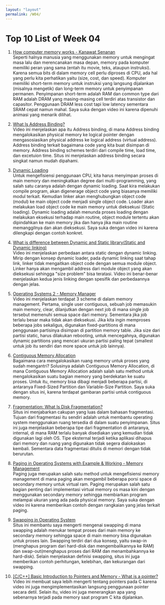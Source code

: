 ```yaml
---
layout: "layout"
permalink: /W04/
---
```


# Top 10 List of Week 04

1. [How computer memory works - Kanawat Senanan](https://www.youtube.com/watch?v=p3q5zWCw8J4)<br>
Seperti halnya manusia yang menggunakan memory untuk mengingat masa lalu dan merencanakan masa depan, memory pada komputer memiliki peran yang sama (entah itu movie, teks, ataupun instruksi). Karena semua bits di dalam memory cell perlu diproses di CPU, ada hal yang perlu kita perhatikan yaitu (size, cost, dan speed). Komputer memiliki short-term memory untuk instruksi yang langsung dijalankan (misalnya mengetik) dan long-term memory untuk penyimpanan permanen. Penyimpanan short-term adalah RAM dan common type dari RAM adalah DRAM yang masing-masing cell terdiri atas transistor dan capasitor. Penggunaan DRAM less cost tapi low latency sementara SRAM cepat namun mahal. Saya suka dengan video ini karena dipenuhi animasi yang menarik dilihat. 

2. [What Is Address Binding?](https://www.techwalla.com/articles/what-is-address-binding)<br>
Video ini menjelaskan apa itu Address binding, di mana Address binding mengalokasikan physical memory ke logical pointer dengan mengasosiasikan physical address ke logical address (virtual address). Address binding terkait bagaimana code yang kita buat disimpan di memory. Address binding schemes terdiri dari compile time, load time, dan excetuion time. Situs ini menjelaskan address binding secara singkat namun mudah dipahami. 

3. [Dynamic Loading](https://www.youtube.com/watch?v=qfGql6sGlZg)<br>
Untuk mengefisiensi penggunaan CPU, kita harus menyimpan proses di main memory dan meningkatkan degree dari multi-programming, yang salah satu caranya adalah dengan dynamic loading. Saat kira melakukan compile program, akan digenerage object code yang biasanya memiliki modul terkait. Kemudian linker akan menghubungkan object code (modul) ke main object code menjadi single object code. Loader akan melakukan load object code ke main memory untuk dieksekusi (Static loading). Dynamic loading adalah menunda proses loading dengan melakukan eksekusi terhadap main routine, object module tertentu akan dipindahkan ke main memory jika dan hanya jika main routine memanggilnya dan akan dieksekusi. Saya suka dengan video ini karena dilengkapi dengan contoh konkret. 

4. [What is difference between Dynamic and Static library(Static and Dynamic linking)](https://www.youtube.com/watch?v=eW5he5uFBNM)<br>
Video ini menjelaskan perbedaan antara static dengan dynamic linking. Mirip dengan konsep dynamic loader, pada dynamic linking saat tahap link, linker tidak mengaitkan object code dengan semua module object. Linker hanya akan mengambil address dari module object yang akan dieksekusi sehingga "size problem" bisa teratasi. Video ini benar-benar menjelaskan kedua jenis linking dengan spesifik dan perbedaannya dengan jelas.

5. [Operating Systems 2 - Memory Manager](https://www.youtube.com/watch?v=qdkxXygc3rE)<br>
Video ini menjelaskan terdapat 3 scheme di dalam memory management. Pertama, single user contiguous, sebuah job memasukin main memory, clear, dilanjutkan dengan next job di mana single job tersebut memenuhi semua space dari memory. Sementara jika job terlalu besar maka tidak akan dieksekusi. Jika kita ingin memproses beberapa jobs sekaligus, digunakan fixed-partitions di mana penggunaan partisinya disimpan di partition memory table. Jika size dari partisi static, harus dilakukan rebooting, untuk mencegahnya, digunakan dynamic partitions yang mencari ukuran partisi paling tepat (smallest untuk job itu sendiri dan more space untuk job lainnya). 

6. [Contiguous Memory Allocation](https://binaryterms.com/contiguous-memory-allocation-in-operating-system.html)<br>
Bagaimana cara mengalokasikan ruang memory untuk proses yang sudah mengantri? Solusinya adalah Contiguous Memory Allocation, di mana Contiguous Memory Allocation adalah salah satu method untuk mengalokasikan suatu bagian memory yang berdekatan ke suatu proses. Untuk itu, memory bisa dibagi menjadi beberapa partisi, di antaranya Fixed-Sized Partition dan Variable-Size Partition. Saya suka dengan situs ini, karena terdapat gambaran partisi untuk contiguous memory.

7. [Fragmentation: What Is Disk Fragmentation?](https://www.enterprisestorageforum.com/management/fragmentation/)<br>
Situs ini menjabarkan cakupan yang luas dalam bahasan fragmentasi. Tujuan dari fragmentasi itu sendiri adalah untuk membantu operating system menggunakan ruang tersedia di dalam suatu penyimpanan. Situs ini juga menjelaskan beberapa tipe dari fragmentation di antaranya, internal, di mana RAM terlalu banyak disediakan yang kemudian tidak digunakan lagi oleh OS. Tipe eksternal terjadi ketika aplikasi dihapus dari memory dan ruang yang digunakan tidak segera dialokaskan kembali. Sementara data fragmentasi ditulis di memori dengan tidak berurutan.

8. [Paging in Operating Systems with Example & Working - Memory Management](https://www.youtube.com/watch?v=pJ6qrCB8pDw)<br>
Paging juga merupakan salah satu method untuk mengefisiensi memory management di mana paging akan mengambil beberapa porsi space di secondary memory untuk virtual ram. Paging merupakan salah satu bagian penting dari implementasi virtual memory os masa kini dengan menggunakan secondary memory sehingga membiarkan program melampai ukuran yang ada pada physical memory. Saya suka dengan video ini karena memberikan contoh dengan rangkaian yang jelas terkait paging. 

9. [Swapping in Operating System](https://www.javatpoint.com/swapping-in-operating-system)<br>
Situs ini membantu saya mengerti mengenai swapping di mana swapping adalah menukar tempat proses dari main memory ke secondary memory sehingga space di main memory bisa digunakan untuk proses lain. Swapping terdiri dari dua konsep, yaitu swap-in (menghapus program dari hard-disk dan mengembalikannya ke RAM) dan swap-out(menghapus proses dari RAM dan menambahkannya ke hard-disk). Selain menjelaskan definisi swapping, situs ini juga memberikan contoh perhitungan, kelebihan, dan kekurangan dari swapping.

10. [[C/C++] Basic Introduction to Pointers and Memory - What is a pointer?](https://www.youtube.com/watch?v=wxCxB2aNouA)<br>
Video ini membuat saya lebih mengerti tentang pointers pada C karena video ini juga mengimplementasikan langsung penggunaan pointer secara detil. Selain itu, video ini juga menerangkan apa yang sebenarnya terjadi pada memory saat program C kita dijalankan. 
